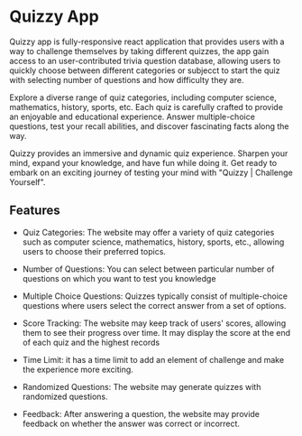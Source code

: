 # Quizzy App

Quizzy app is fully-responsive react application that provides users with a way to challenge themselves by taking different quizzes, the app gain access to an user-contributed trivia question database, allowing users to quickly choose between different categories or subjecct to start the quiz with selecting number of questions and how difficulty they are.

Explore a diverse range of quiz categories, including computer science, mathematics, history, sports, etc. Each quiz is carefully crafted to provide an enjoyable and educational experience. Answer multiple-choice questions, test your recall abilities, and discover fascinating facts along the way.

Quizzy provides an immersive and dynamic quiz experience. Sharpen your mind, expand your knowledge, and have fun while doing it. Get ready to embark on an exciting journey of testing your mind with "Quizzy | Challenge Yourself".

## Features

- Quiz Categories: The website may offer a variety of quiz categories such as computer science, mathematics, history, sports, etc., allowing users to choose their preferred topics.

- Number of Questions: You can select between particular number of questions on which you want to test you knowledge

- Multiple Choice Questions: Quizzes typically consist of multiple-choice questions where users select the correct answer from a set of options.

- Score Tracking: The website may keep track of users' scores, allowing them to see their progress over time. It may display the score at the end of each quiz and the highest records

- Time Limit: it has a time limit to add an element of challenge and make the experience more exciting.

- Randomized Questions: The website may generate quizzes with randomized questions.

- Feedback: After answering a question, the website may provide feedback on whether the answer was correct or incorrect.
